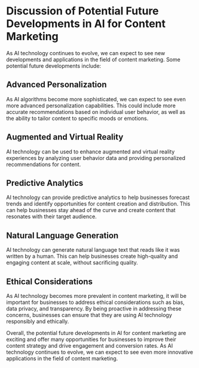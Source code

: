 Discussion of Potential Future Developments in AI for Content Marketing
===================================================================================

As AI technology continues to evolve, we can expect to see new developments and applications in the field of content marketing. Some potential future developments include:

Advanced Personalization
------------------------

As AI algorithms become more sophisticated, we can expect to see even more advanced personalization capabilities. This could include more accurate recommendations based on individual user behavior, as well as the ability to tailor content to specific moods or emotions.

Augmented and Virtual Reality
-----------------------------

AI technology can be used to enhance augmented and virtual reality experiences by analyzing user behavior data and providing personalized recommendations for content.

Predictive Analytics
--------------------

AI technology can provide predictive analytics to help businesses forecast trends and identify opportunities for content creation and distribution. This can help businesses stay ahead of the curve and create content that resonates with their target audience.

Natural Language Generation
---------------------------

AI technology can generate natural language text that reads like it was written by a human. This can help businesses create high-quality and engaging content at scale, without sacrificing quality.

Ethical Considerations
----------------------

As AI technology becomes more prevalent in content marketing, it will be important for businesses to address ethical considerations such as bias, data privacy, and transparency. By being proactive in addressing these concerns, businesses can ensure that they are using AI technology responsibly and ethically.

Overall, the potential future developments in AI for content marketing are exciting and offer many opportunities for businesses to improve their content strategy and drive engagement and conversion rates. As AI technology continues to evolve, we can expect to see even more innovative applications in the field of content marketing.
